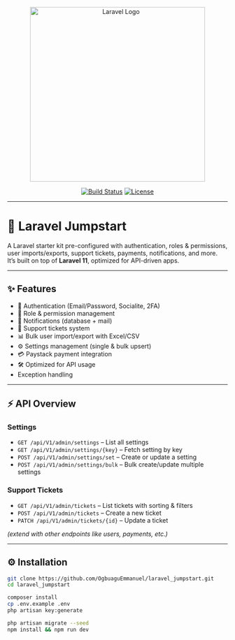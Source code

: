 <p align="center"><a href="https://laravel.com" target="_blank"><img src="https://raw.githubusercontent.com/laravel/art/master/logo-lockup/5%20SVG/2%20CMYK/1%20Full%20Color/laravel-logolockup-cmyk-red.svg" width="400" alt="Laravel Logo"></a></p>

<p align="center">
  <a href="#"><img src="https://github.com/OgbuaguEmmanuel/laravel_jumpstart/actions/workflows/tests.yml/badge.svg" alt="Build Status"></a>
  <a href="LICENSE"><img src="https://img.shields.io/badge/license-MIT-blue.svg" alt="License"></a>
</p>

---

# 🚀 Laravel Jumpstart

A Laravel starter kit pre-configured with authentication, roles & permissions, user imports/exports, support tickets, payments, notifications, and more.  
It’s built on top of **Laravel 11**, optimized for API-driven apps.

---

## ✨ Features

- 🔐 Authentication (Email/Password, Socialite, 2FA)
- 👥 Role & permission management
- 📨 Notifications (database + mail)
- 🎫 Support tickets system
- 📊 Bulk user import/export with Excel/CSV
- ⚙️ Settings management (single & bulk upsert)
- 💳 Paystack payment integration
- 🛠️ Optimized for API usage
- Exception handling

---

## ⚡ API Overview

### Settings
- `GET /api/V1/admin/settings` – List all settings  
- `GET /api/V1/admin/settings/{key}` – Fetch setting by key  
- `POST /api/V1/admin/settings/set` – Create or update a setting  
- `POST /api/V1/admin/settings/bulk` – Bulk create/update multiple settings  

### Support Tickets
- `GET /api/V1/admin/tickets` – List tickets with sorting & filters  
- `POST /api/V1/admin/tickets` – Create a new ticket  
- `PATCH /api/V1/admin/tickets/{id}` – Update a ticket  

*(extend with other endpoints like users, payments, etc.)*

---

## ⚙️ Installation

```bash
git clone https://github.com/OgbuaguEmmanuel/laravel_jumpstart.git
cd laravel_jumpstart

composer install
cp .env.example .env
php artisan key:generate

php artisan migrate --seed
npm install && npm run dev
